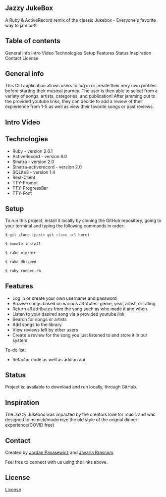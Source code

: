 ## Jazzy JukeBox
A Ruby & ActiveRecord remix of the classic Jukebox - Everyone's favorite way to jam out!!

## Table of contents
General info
Intro Video
Technologies
Setup
Features
Status
Inspiration
Contact
License

## General info
This CLI application allows users to log in or create their very own profiles before starting their musical journey. The user is then able to select from a variety of songs, artists, categories, and publication! After jamming out to the provided youtube links, they can decide to add a review of their expierience from 1-5 as well as view their favorite songs or past reviews.

## Intro Video


## Technologies
* Ruby - version 2.6.1
* ActiveRecord - version 6.0
* Sinatra - version 2.0
* Sinatra-activerecord - version 2.0
* SQLite3 - version 1.4
* Rest-Client
* TTY-Prompt
* TTY-ProgressBar
* TTY-Font

## Setup
To run this project, install it locally by cloning the GitHub repository, going to your terminal and typing the following commands in order:
```zsh
$ git clone (paste git clone url here)
```
```zsh
$ bundle install
```
```zsh
$ rake migrate
```
```zsh
$ rake db:seed
```
```zsh
$ ruby runner.rb
```

<!-- ## Code Examples
```ruby
    def select_song_by_year
        @songselection = @prompt.select(
            "Select a song:", 
            @year_song_list,
            "Back" )
        if @songselection == "Back"
            sort_by_year
        end
        @song_choice = @songs.find {|song| @songselection == song[:title]}
        separate
        puts @song_choice[:artist], @song_choice[:title], @song_choice[:year], @song_choice[:genre], @song_choice[:link]
        separate
        sleep(2)
        leave_review
    end

    def leave_review
        review_push = @prompt.select("Would you like to leave a review for that song?", %w(Yes No))
        if review_push == "Yes"
            songrating = @prompt.select("Pick a rating - 5 is the best, 1 is the worst:", %w(1 2 3 4 5))
            content = @prompt.ask("What did you think?!")
            Review.create(user: @user, song: @song_choice, rating: songrating, content: content)
            ask_another_song
        elsif review_push == "No"
            ask_another_song
        end
    end
 ````` -->


## Features
* Log in or create your own username and password
* Browse songs based on various attritutes: genre, year, artist, or rating. 
* Return all attributes from the song such as who made it and when.
* Listen to your desired song via a provided youtube link
* Search for songs or artists
* Add songs to the library
* View reviews left by other users
* Create a review for the song you just listened to and store it in our system



To-do list:
* Refactor code as well as add an api

## Status
Project is: available to download and run locally, through GitHub.

## Inspiration
The Jazzy Jukebox was impacted by the creators love for music and was designed to mimick/modernize the old style of the orignal dinner experience(COVID free)

## Contact
Created by [Jordan Panasewicz](https://www.linkedin.com/in/jordan-panasewicz-77a93158/) and [Javaria Brascom](https://www.linkedin.com/in/javaria-brascom-0510991bb/).

Feel free to connect with us using the links above.

## License
[License](https://github.com/JorPan/JazzyJukebox/blob/master/license.txt) 